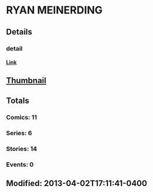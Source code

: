 # RYAN  MEINERDING 
## Details
### detail
#### [Link](http://marvel.com/comics/creators/7502/ryan_meinerding?utm_campaign=apiRef&utm_source=225578a89fc76f3d20fbffda5d17a88d)
## [Thumbnail](http://i.annihil.us/u/prod/marvel/i/mg/b/40/image_not_available.jpg)
## Totals
### Comics: 11
### Series: 6
### Stories: 14
### Events: 0
## Modified: 2013-04-02T17:11:41-0400